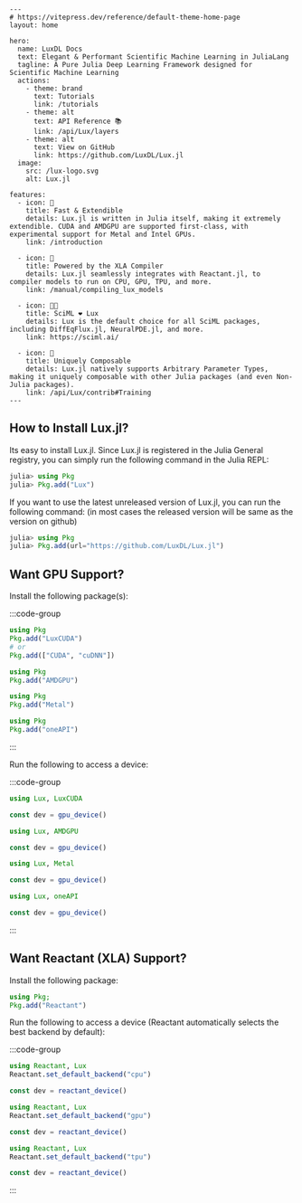 ```@raw html
---
# https://vitepress.dev/reference/default-theme-home-page
layout: home

hero:
  name: LuxDL Docs
  text: Elegant & Performant Scientific Machine Learning in JuliaLang
  tagline: A Pure Julia Deep Learning Framework designed for Scientific Machine Learning
  actions:
    - theme: brand
      text: Tutorials
      link: /tutorials
    - theme: alt
      text: API Reference 📚
      link: /api/Lux/layers
    - theme: alt
      text: View on GitHub
      link: https://github.com/LuxDL/Lux.jl
  image:
    src: /lux-logo.svg
    alt: Lux.jl

features:
  - icon: 🚀
    title: Fast & Extendible
    details: Lux.jl is written in Julia itself, making it extremely extendible. CUDA and AMDGPU are supported first-class, with experimental support for Metal and Intel GPUs.
    link: /introduction

  - icon: 🐎
    title: Powered by the XLA Compiler
    details: Lux.jl seamlessly integrates with Reactant.jl, to compiler models to run on CPU, GPU, TPU, and more.
    link: /manual/compiling_lux_models

  - icon: 🧑‍🔬
    title: SciML ❤️ Lux
    details: Lux is the default choice for all SciML packages, including DiffEqFlux.jl, NeuralPDE.jl, and more.
    link: https://sciml.ai/

  - icon: 🧩
    title: Uniquely Composable
    details: Lux.jl natively supports Arbitrary Parameter Types, making it uniquely composable with other Julia packages (and even Non-Julia packages).
    link: /api/Lux/contrib#Training
---
```

## How to Install Lux.jl?

Its easy to install Lux.jl. Since Lux.jl is registered in the Julia General registry,
you can simply run the following command in the Julia REPL:

```julia
julia> using Pkg
julia> Pkg.add("Lux")
```

If you want to use the latest unreleased version of Lux.jl, you can run the following
command: (in most cases the released version will be same as the version on github)

```julia
julia> using Pkg
julia> Pkg.add(url="https://github.com/LuxDL/Lux.jl")
```

## Want GPU Support?

Install the following package(s):

:::code-group

```julia [NVIDIA GPUs]
using Pkg
Pkg.add("LuxCUDA")
# or
Pkg.add(["CUDA", "cuDNN"])
```

```julia [AMD ROCm GPUs]
using Pkg
Pkg.add("AMDGPU")
```

```julia [Metal M-Series GPUs]
using Pkg
Pkg.add("Metal")
```

```julia [Intel GPUs]
using Pkg
Pkg.add("oneAPI")
```

:::

Run the following to access a device:

:::code-group

```julia [NVIDIA GPUs]
using Lux, LuxCUDA

const dev = gpu_device()
```

```julia [AMD ROCm GPUs]
using Lux, AMDGPU

const dev = gpu_device()
```

```julia [Metal M-Series GPUs]
using Lux, Metal

const dev = gpu_device()
```

```julia [Intel GPUs]
using Lux, oneAPI

const dev = gpu_device()
```

:::

## Want Reactant (XLA) Support?

Install the following package:

```julia
using Pkg;
Pkg.add("Reactant")
```

Run the following to access a device (Reactant automatically selects the best backend by
default):

:::code-group

```julia [CPU Backend]
using Reactant, Lux
Reactant.set_default_backend("cpu")

const dev = reactant_device()
```

```julia [GPU Backend]
using Reactant, Lux
Reactant.set_default_backend("gpu")

const dev = reactant_device()
```

```julia [TPU Backend]
using Reactant, Lux
Reactant.set_default_backend("tpu")

const dev = reactant_device()
```

:::
